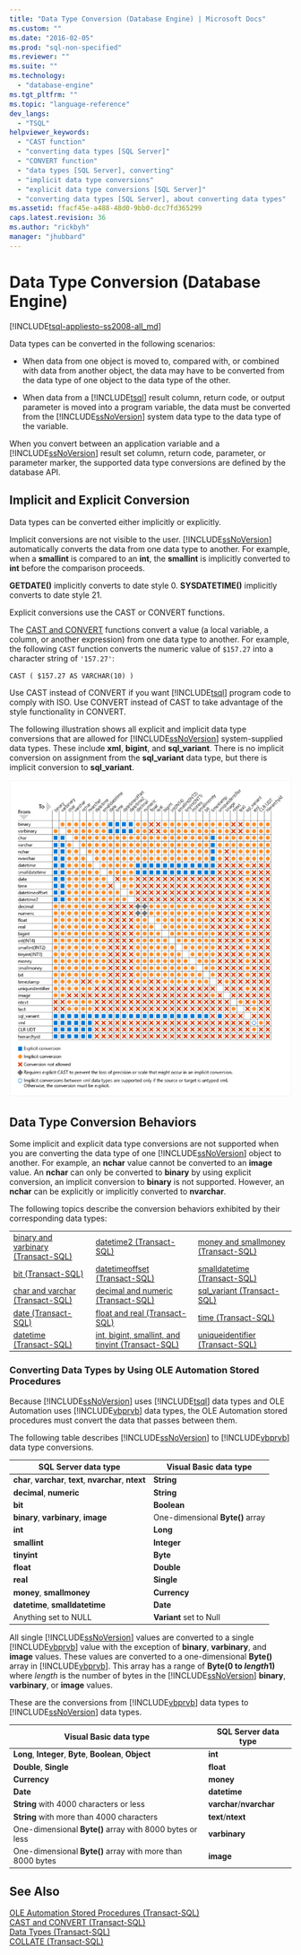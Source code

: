 ```yaml
---
title: "Data Type Conversion (Database Engine) | Microsoft Docs"
ms.custom: ""
ms.date: "2016-02-05"
ms.prod: "sql-non-specified"
ms.reviewer: ""
ms.suite: ""
ms.technology: 
  - "database-engine"
ms.tgt_pltfrm: ""
ms.topic: "language-reference"
dev_langs: 
  - "TSQL"
helpviewer_keywords: 
  - "CAST function"
  - "converting data types [SQL Server]"
  - "CONVERT function"
  - "data types [SQL Server], converting"
  - "implicit data type conversions"
  - "explicit data type conversions [SQL Server]"
  - "converting data types [SQL Server], about converting data types"
ms.assetid: ffacf45e-a488-48d0-9bb0-dcc7fd365299
caps.latest.revision: 36
ms.author: "rickbyh"
manager: "jhubbard"
---
```

# Data Type Conversion (Database Engine)
[!INCLUDE[tsql-appliesto-ss2008-all_md](../../a9retired/includes/tsql-appliesto-ss2008-all-md.md)]

  Data types can be converted in the following scenarios:  
  
-   When data from one object is moved to, compared with, or combined with data from another object, the data may have to be converted from the data type of one object to the data type of the other.  
  
-   When data from a [!INCLUDE[tsql](../../a9notintoc/includes/tsql-md.md)] result column, return code, or output parameter is moved into a program variable, the data must be converted from the [!INCLUDE[ssNoVersion](../../a9notintoc/includes/ssnoversion-md.md)] system data type to the data type of the variable.  
  
 When you convert between an application variable and a [!INCLUDE[ssNoVersion](../../a9notintoc/includes/ssnoversion-md.md)] result set column, return code, parameter, or parameter marker, the supported data type conversions are defined by the database API.  
  
## Implicit and Explicit Conversion  
 Data types can be converted either implicitly or explicitly.  
  
 Implicit conversions are not visible to the user. [!INCLUDE[ssNoVersion](../../a9notintoc/includes/ssnoversion-md.md)] automatically converts the data from one data type to another. For example, when a **smallint** is compared to an **int**, the **smallint** is implicitly converted to **int** before the comparison proceeds.  
  
 **GETDATE()** implicitly converts to date style 0. **SYSDATETIME()** implicitly converts to date style 21.  
  
 Explicit conversions use the CAST or CONVERT functions.  
  
 The [CAST and CONVERT](../../t-sql/functions/cast-and-convert-transact-sql.md) functions convert a value (a local variable, a column, or another expression) from one data type to another. For example, the following `CAST` function converts the numeric value of `$157.27` into a character string of `'157.27'`:  
  
```  
CAST ( $157.27 AS VARCHAR(10) )  
```  
  
 Use CAST instead of CONVERT if you want [!INCLUDE[tsql](../../a9notintoc/includes/tsql-md.md)] program code to comply with ISO. Use CONVERT instead of CAST to take advantage of the style functionality in CONVERT.  
  
 The following illustration shows all explicit and implicit data type conversions that are allowed for [!INCLUDE[ssNoVersion](../../a9notintoc/includes/ssnoversion-md.md)] system-supplied data types. These include **xml**, **bigint**, and **sql_variant**. There is no implicit conversion on assignment from the **sql_variant** data type, but there is implicit conversion to **sql_variant**.  
  
 ![Data type conversion table](../../t-sql/data-types/media/lrdatahd.png "Data type conversion table")  
  
## Data Type Conversion Behaviors  
 Some implicit and explicit data type conversions are not supported when you are converting the data type of one [!INCLUDE[ssNoVersion](../../a9notintoc/includes/ssnoversion-md.md)] object to another. For example, an **nchar** value cannot be converted to an **image** value. An **nchar** can only be converted to **binary** by using explicit conversion, an implicit conversion to **binary** is not supported. However, an **nchar** can be explicitly or implicitly converted to **nvarchar**.  
  
 The following topics describe the conversion behaviors exhibited by their corresponding  data types:  
  
||||  
|-|-|-|  
|[binary and varbinary &#40;Transact-SQL&#41;](../../t-sql/data-types/binary-and-varbinary-transact-sql.md)|[datetime2 &#40;Transact-SQL&#41;](../../t-sql/data-types/datetime2-transact-sql.md)|[money and smallmoney &#40;Transact-SQL&#41;](../../t-sql/data-types/money-and-smallmoney-transact-sql.md)|  
|[bit &#40;Transact-SQL&#41;](../../t-sql/data-types/bit-transact-sql.md)|[datetimeoffset &#40;Transact-SQL&#41;](../../t-sql/data-types/datetimeoffset-transact-sql.md)|[smalldatetime &#40;Transact-SQL&#41;](../../t-sql/data-types/smalldatetime-transact-sql.md)|  
|[char and varchar &#40;Transact-SQL&#41;](../../t-sql/data-types/char-and-varchar-transact-sql.md)|[decimal and numeric &#40;Transact-SQL&#41;](../../t-sql/data-types/decimal-and-numeric-transact-sql.md)|[sql_variant &#40;Transact-SQL&#41;](../../t-sql/data-types/sql-variant-transact-sql.md)|  
|[date &#40;Transact-SQL&#41;](../../t-sql/data-types/date-transact-sql.md)|[float and real &#40;Transact-SQL&#41;](../../t-sql/data-types/float-and-real-transact-sql.md)|[time &#40;Transact-SQL&#41;](../../t-sql/data-types/time-transact-sql.md)|  
|[datetime &#40;Transact-SQL&#41;](../../t-sql/data-types/datetime-transact-sql.md)|[int, bigint, smallint, and tinyint &#40;Transact-SQL&#41;](../../t-sql/data-types/int-bigint-smallint-and-tinyint-transact-sql.md)|[uniqueidentifier &#40;Transact-SQL&#41;](../../t-sql/data-types/uniqueidentifier-transact-sql.md)|  
  
###  <a name="_ole_automation"></a> Converting Data Types by Using OLE Automation Stored Procedures  
 Because [!INCLUDE[ssNoVersion](../../a9notintoc/includes/ssnoversion-md.md)] uses [!INCLUDE[tsql](../../a9notintoc/includes/tsql-md.md)] data types and OLE Automation uses [!INCLUDE[vbprvb](../../a9retired/includes/vbprvb-md.md)] data types, the OLE Automation stored procedures must convert the data that passes between them.  
  
 The following table describes [!INCLUDE[ssNoVersion](../../a9notintoc/includes/ssnoversion-md.md)] to [!INCLUDE[vbprvb](../../a9retired/includes/vbprvb-md.md)] data type conversions.  
  
|SQL Server data type|Visual Basic data type|  
|--------------------------|----------------------------|  
|**char**, **varchar**, **text**, **nvarchar**, **ntext**|**String**|  
|**decimal**, **numeric**|**String**|  
|**bit**|**Boolean**|  
|**binary**, **varbinary**, **image**|One-dimensional **Byte()** array|  
|**int**|**Long**|  
|**smallint**|**Integer**|  
|**tinyint**|**Byte**|  
|**float**|**Double**|  
|**real**|**Single**|  
|**money**, **smallmoney**|**Currency**|  
|**datetime**, **smalldatetime**|**Date**|  
|Anything set to NULL|**Variant** set to Null|  
  
 All single [!INCLUDE[ssNoVersion](../../a9notintoc/includes/ssnoversion-md.md)] values are converted to a single [!INCLUDE[vbprvb](../../a9retired/includes/vbprvb-md.md)] value with the exception of **binary**, **varbinary**, and **image** values. These values are converted to a one-dimensional **Byte()** array in [!INCLUDE[vbprvb](../../a9retired/includes/vbprvb-md.md)]. This array has a range of **Byte(**0 to *length*1**)** where *length* is the number of bytes in the [!INCLUDE[ssNoVersion](../../a9notintoc/includes/ssnoversion-md.md)] **binary**, **varbinary**, or **image** values.  
  
 These are the conversions from [!INCLUDE[vbprvb](../../a9retired/includes/vbprvb-md.md)] data types to [!INCLUDE[ssNoVersion](../../a9notintoc/includes/ssnoversion-md.md)] data types.  
  
|Visual Basic data type|SQL Server data type|  
|----------------------------|--------------------------|  
|**Long**, **Integer**, **Byte**, **Boolean**, **Object**|**int**|  
|**Double**, **Single**|**float**|  
|**Currency**|**money**|  
|**Date**|**datetime**|  
|**String** with 4000 characters or less|**varchar**/**nvarchar**|  
|**String** with more than 4000 characters|**text**/**ntext**|  
|One-dimensional **Byte()** array with 8000 bytes or less|**varbinary**|  
|One-dimensional **Byte()** array with more than 8000 bytes|**image**|  
  
## See Also  
 [OLE Automation Stored Procedures &#40;Transact-SQL&#41;](../../relational-databases/reference/system-stored-procedures/ole-automation-stored-procedures-transact-sql.md)   
 [CAST and CONVERT &#40;Transact-SQL&#41;](../../t-sql/functions/cast-and-convert-transact-sql.md)   
 [Data Types &#40;Transact-SQL&#41;](../../t-sql/data-types/data-types-transact-sql.md)   
 [COLLATE &#40;Transact-SQL&#41;](../Topic/COLLATE%20\(Transact-SQL\).md)  
  
  